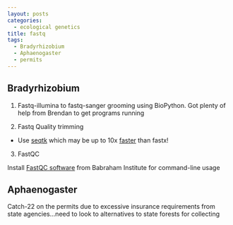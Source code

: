 ```yaml
---
layout: posts
categories:
  - ecological genetics
title: fastq
tags:
  - Bradyrhizobium
  - Aphaenogaster
  - permits
---
```


## Bradyrhizobium

1) Fastq-illumina to fastq-sanger grooming using BioPython. Got plenty of help from Brendan to get programs running

2) Fastq Quality trimming

  - Use [seqtk](https://github.com/lh3/seqtk) which may be up to 10x [faster](http://www.biostars.org/p/42462/) than fastx!

3) FastQC

Install [FastQC software](http://www.bioinformatics.babraham.ac.uk/projects/download.html#fastqc) from Babraham Institute for command-line usage


## Aphaenogaster

Catch-22 on the permits due to excessive insurance requirements from state agencies...need to look to alternatives to state forests for collecting